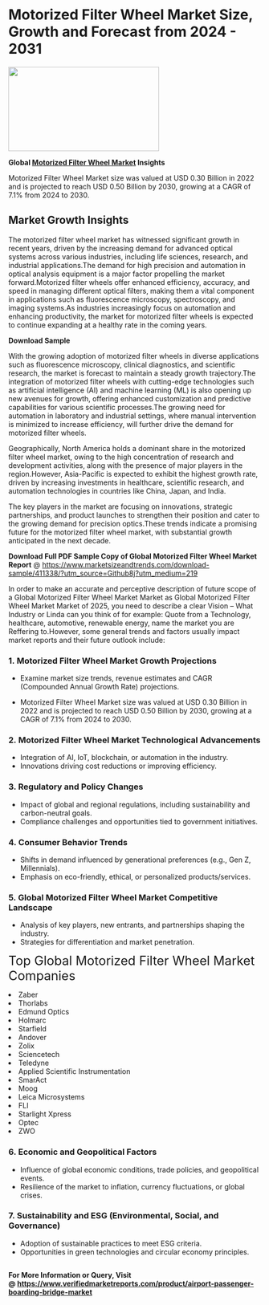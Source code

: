 <H1>Motorized Filter Wheel Market Size, Growth and Forecast from 2024 - 2031</H1><img class="aligncenter size-medium wp-image-584254" src="https://thirdeyenews.in/wp-content/uploads/2024/09/Global-Market-Research-300x168.jpeg" alt="" width="300" height="168" /><p><strong>Global&nbsp;<a href="https://www.marketsizeandtrends.com/download-sample/411338/?utm_source=Github8j?utm_medium=219">Motorized Filter Wheel Market</a> Insights</strong></p><p>Motorized Filter Wheel Market size was valued at USD 0.30 Billion in 2022 and is projected to reach USD 0.50 Billion by 2030, growing at a CAGR of 7.1% from 2024 to 2030.</p><p><h2>Market Growth Insights</h2> <p>The motorized filter wheel market has witnessed significant growth in recent years, driven by the increasing demand for advanced optical systems across various industries, including life sciences, research, and industrial applications.The demand for high precision and automation in optical analysis equipment is a major factor propelling the market forward.Motorized filter wheels offer enhanced efficiency, accuracy, and speed in managing different optical filters, making them a vital component in applications such as fluorescence microscopy, spectroscopy, and imaging systems.As industries increasingly focus on automation and enhancing productivity, the market for motorized filter wheels is expected to continue expanding at a healthy rate in the coming years.</p> <p><strong>Download Sample</strong></p> <p>With the growing adoption of motorized filter wheels in diverse applications such as fluorescence microscopy, clinical diagnostics, and scientific research, the market is forecast to maintain a steady growth trajectory.The integration of motorized filter wheels with cutting-edge technologies such as artificial intelligence (AI) and machine learning (ML) is also opening up new avenues for growth, offering enhanced customization and predictive capabilities for various scientific processes.The growing need for automation in laboratory and industrial settings, where manual intervention is minimized to increase efficiency, will further drive the demand for motorized filter wheels.</p> <p>Geographically, North America holds a dominant share in the motorized filter wheel market, owing to the high concentration of research and development activities, along with the presence of major players in the region.However, Asia-Pacific is expected to exhibit the highest growth rate, driven by increasing investments in healthcare, scientific research, and automation technologies in countries like China, Japan, and India.</p> <p>The key players in the market are focusing on innovations, strategic partnerships, and product launches to strengthen their position and cater to the growing demand for precision optics.These trends indicate a promising future for the motorized filter wheel market, with substantial growth anticipated in the next decade.</p> <p><span class=""><strong>Download Full PDF Sample Copy of Global Motorized Filter Wheel Market Report</strong> @ <a href="https://www.marketsizeandtrends.com/download-sample/411338/?utm_source=Github8j?utm_medium=219" target="_blank">https://www.marketsizeandtrends.com/download-sample/411338/?utm_source=Github8j?utm_medium=219</a></span></p><p>In order to make an accurate and perceptive description of future scope of a Global&nbsp;Motorized Filter Wheel Market Market as Global&nbsp;Motorized Filter Wheel Market Market of 2025, you need to describe a clear Vision &ndash; What Industry or Linda can you think of for example: Quote from a Technology, healthcare, automotive, renewable energy, name the market you are Reffering to.However, some general trends and factors usually impact market reports and their future outlook include:</p><h3>1.&nbsp;<strong>Motorized Filter Wheel Market Growth Projections</strong></h3><ul><li>Examine market size trends, revenue estimates and CAGR (Compounded Annual Growth Rate) projections.</li><li><p>Motorized Filter Wheel Market size was valued at USD 0.30 Billion in 2022 and is projected to reach USD 0.50 Billion by 2030, growing at a CAGR of 7.1% from 2024 to 2030.</p></li></ul><h3>2.&nbsp;<strong>Motorized Filter Wheel Market Technological Advancements</strong></h3><ul><li>Integration of AI, IoT, blockchain, or automation in the industry.</li><li>Innovations driving cost reductions or improving efficiency.</li></ul><h3>3.&nbsp;<strong>Regulatory and Policy Changes</strong></h3><ul><li>Impact of global and regional regulations, including sustainability and carbon-neutral goals.</li><li>Compliance challenges and opportunities tied to government initiatives.</li></ul><h3>4.&nbsp;<strong>Consumer Behavior Trends</strong></h3><ul><li>Shifts in demand influenced by generational preferences (e.g., Gen Z, Millennials).</li><li>Emphasis on eco-friendly, ethical, or personalized products/services.</li></ul><h3>5.&nbsp;<strong>Global Motorized Filter Wheel Market Competitive Landscape</strong></h3><ul><li>Analysis of key players, new entrants, and partnerships shaping the industry.</li><li>Strategies for differentiation and market penetration.</li></ul><p data-pm-slice="1 1 []"><span style="color: inherit; font-family: inherit; font-size: 25px;">Top Global Motorized Filter Wheel Market Companies</span></p><div class="" data-test-id=""><p><li>Zaber</li><li> Thorlabs</li><li> Edmund Optics</li><li> Holmarc</li><li> Starfield</li><li> Andover</li><li> Zolix</li><li> Sciencetech</li><li> Teledyne</li><li> Applied Scientific Instrumentation</li><li> SmarAct</li><li> Moog</li><li> Leica Microsystems</li><li> FLI</li><li> Starlight Xpress</li><li> Optec</li><li> ZWO</li></p></div><h3>6.&nbsp;<strong>Economic and Geopolitical Factors</strong></h3><ul><li>Influence of global economic conditions, trade policies, and geopolitical events.</li><li>Resilience of the market to inflation, currency fluctuations, or global crises.</li></ul><h3>7.&nbsp;<strong>Sustainability and ESG (Environmental, Social, and Governance)</strong></h3><ul><li>Adoption of sustainable practices to meet ESG criteria.</li><li>Opportunities in green technologies and circular economy principles.</li></ul><h2><strong style="font-size: 14px;">For More Information or Query, Visit @&nbsp;</strong><a style="background-color: #ffffff; font-size: 14px;" href="https://www.marketsizeandtrends.com/report/motorized-filter-wheel-market/" target="_blank">https://www.verifiedmarketreports.com/product/airport-passenger-boarding-bridge-market</a></h2>